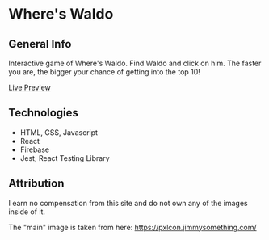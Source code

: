 # Where's Waldo

## General Info

Interactive game of Where's Waldo. Find Waldo and click on him. The faster you are, the bigger your chance of getting into the top 10!

[Live Preview](#)

## Technologies

- HTML, CSS, Javascript
- React
- Firebase
- Jest, React Testing Library

## Attribution

I earn no compensation from this site and do not own any of the images inside of it.

The "main" image is taken from here: https://pxlcon.jimmysomething.com/
